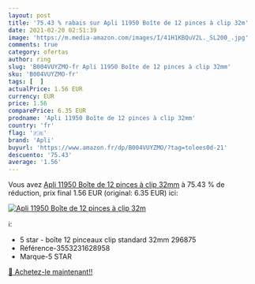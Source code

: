 ```yaml
---
layout: post
title: '75.43 % rabais sur Apli 11950 Boîte de 12 pinces à clip 32m'
date: 2021-02-20 02:51:39
image: 'https://m.media-amazon.com/images/I/41H1KBQuV2L._SL200_.jpg'
comments: true
category: ofertas
author: ring
slug: 'B004VUYZMO-fr Apli 11950 Boîte de 12 pinces à clip 32mm'
sku: 'B004VUYZMO-fr'
tags: [  ]
actualPrice: 1.56 EUR
currency: EUR
price: 1.56
comparePrice: 6.35 EUR
prodname: 'Apli 11950 Boîte de 12 pinces à clip 32mm'
country: 'fr'
flag: '🇫🇷'
brand: 'Apli'
buyurl: 'https://www.amazon.fr/dp/B004VUYZMO/?tag=tolees0d-21'
descuento: '75.43'
average: '1.56'
---
```


Vous avez [Apli 11950 Boîte de 12 pinces à clip 32mm](https://www.amazon.fr/dp/B004VUYZMO/?tag=tolees0d-21)  à  75.43 % de réduction, prix final  1.56 EUR (original: 6.35 EUR) ici:

[![Apli 11950 Boîte de 12 pinces à clip 32m](https://m.media-amazon.com/images/I/41H1KBQuV2L._SL200_.jpg)](https://www.amazon.fr/dp/B004VUYZMO/?tag=tolees0d-21)

ℹ️:

- 5 star - boîte 12 pinceaux clip standard 32mm 296875
- Référence-3553231628958
- Marque-5 STAR

[🛒 Achetez-le maintenant!!](https://www.amazon.fr/dp/B004VUYZMO/?tag=tolees0d-21)
